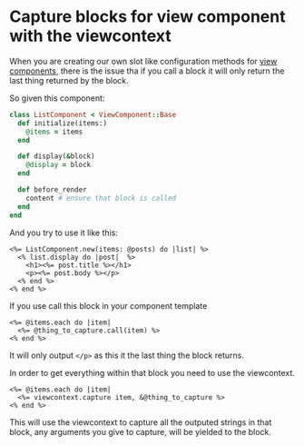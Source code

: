 # Capture blocks for view component with the viewcontext

When you are creating our own slot like configuration methods for [view components](https://viewcomponent.org), 
there is the issue tha if you call a block it will only return the last thing returned
by the block.

So given this component:

```ruby
class ListComponent < ViewComponent::Base
  def initialize(items:)
    @items = items
  end

  def display(&block)
    @display = block
  end

  def before_render
    content # ensure that block is called
  end
end    
```

And you try to use it like this:

```erb
<%= ListComponent.new(items: @posts) do |list| %>
  <% list.display do |post|  %>
    <h1><%= post.title %></h1>
    <p><%= post.body %></p>
  <% end %>
<% end %>
```

If you use call this block in your component template

```erb
<%= @items.each do |item|
  <%= @thing_to_capture.call(item) %>
<% end %>
```

It will only output `</p>` as this it the last thing the block returns.

In order to get everything within that block you need to use the viewcontext.

```erb
<%= @items.each do |item|
  <%= viewcontext.capture item, &@thing_to_capture %>
<% end %>
```

This will use the viewcontext to capture all the outputed strings in that block, any arguments you give to capture, will be
yielded to the block.

